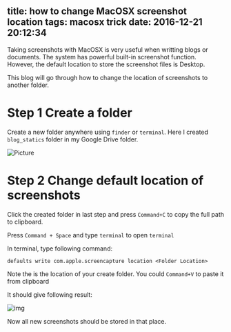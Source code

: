 title: how to change MacOSX screenshot location
tags: macosx trick
date: 2016-12-21 20:12:34
---


Taking screenshots with MacOSX is very useful when writting blogs or documents. The system has powerful built-in screenshot function. However, the default location to store the screenshot files is Desktop.

This blog will go through how to change the location of screenshots to another folder.

<!--more-->

# Step 1 Create a folder

Create a new folder anywhere using `finder` or `terminal`. Here I created `blog_statics` folder in my Google Drive folder.

![Picture](https://drive.google.com/uc?export=download&id=0ByuKQDQ-pFtiVkVNYWJsWEJHbWc)

# Step 2 Change default location of screenshots

Click the created folder in last step and press `Command+C` to copy the full path to clipboard.

Press `Command + Space` and type `terminal` to open `terminal`

In terminal, type following command:

```
defaults write com.apple.screencapture location <Folder Location>
```

Note the <Folder Location> is the location of your create folder. You could `Command+V` to paste it from clipboard

It should give following result:

![img](https://drive.google.com/uc?export=download&id=0ByuKQDQ-pFtiLUF6V2Q1alo4M3M)

Now all new screenshots should be stored in that place.

